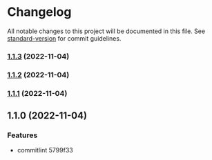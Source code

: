 # Changelog

All notable changes to this project will be documented in this file. See [standard-version](https://github.com/conventional-changelog/standard-version) for commit guidelines.

### [1.1.3](///compare/v1.1.2...v1.1.3) (2022-11-04)

### [1.1.2](///compare/v1.1.1...v1.1.2) (2022-11-04)

### [1.1.1](///compare/v1.1.0...v1.1.1) (2022-11-04)

## 1.1.0 (2022-11-04)


### Features

* commitlint 5799f33
